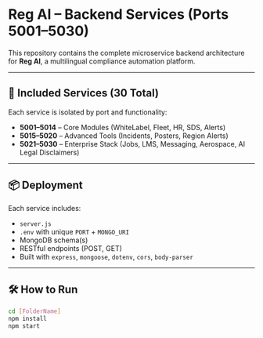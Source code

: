 # Reg AI – Backend Services (Ports 5001–5030)

This repository contains the complete microservice backend architecture for **Reg AI**, a multilingual compliance automation platform.

---

## 🧱 Included Services (30 Total)

Each service is isolated by port and functionality:

- **5001–5014** – Core Modules (WhiteLabel, Fleet, HR, SDS, Alerts)  
- **5015–5020** – Advanced Tools (Incidents, Posters, Region Alerts)  
- **5021–5030** – Enterprise Stack (Jobs, LMS, Messaging, Aerospace, AI Legal Disclaimers)

---

## 📦 Deployment

Each service includes:
- `server.js`
- `.env` with unique `PORT` + `MONGO_URI`
- MongoDB schema(s)
- RESTful endpoints (POST, GET)
- Built with `express`, `mongoose`, `dotenv`, `cors`, `body-parser`

---

## 🛠️ How to Run

```bash
cd [FolderName]
npm install
npm start

